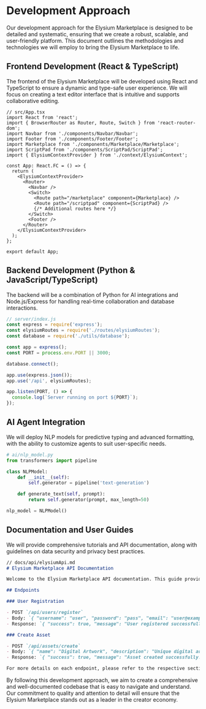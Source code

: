 # Development Approach

Our development approach for the Elysium Marketplace is designed to be detailed and systematic, ensuring that we create a robust, scalable, and user-friendly platform. This document outlines the methodologies and technologies we will employ to bring the Elysium Marketplace to life.

## Frontend Development (React & TypeScript)

The frontend of the Elysium Marketplace will be developed using React and TypeScript to ensure a dynamic and type-safe user experience. We will focus on creating a text editor interface that is intuitive and supports collaborative editing.

```tsx
// src/App.tsx
import React from 'react';
import { BrowserRouter as Router, Route, Switch } from 'react-router-dom';
import Navbar from './components/Navbar/Navbar';
import Footer from './components/Footer/Footer';
import Marketplace from './components/Marketplace/Marketplace';
import ScriptPad from './components/ScriptPad/ScriptPad';
import { ElysiumContextProvider } from './context/ElysiumContext';

const App: React.FC = () => {
  return (
    <ElysiumContextProvider>
      <Router>
        <Navbar />
        <Switch>
          <Route path="/marketplace" component={Marketplace} />
          <Route path="/scriptpad" component={ScriptPad} />
          {/* Additional routes here */}
        </Switch>
        <Footer />
      </Router>
    </ElysiumContextProvider>
  );
};

export default App;
```

## Backend Development (Python & JavaScript/TypeScript)

The backend will be a combination of Python for AI integrations and Node.js/Express for handling real-time collaboration and database interactions.

```javascript
// server/index.js
const express = require('express');
const elysiumRoutes = require('./routes/elysiumRoutes');
const database = require('./utils/database');

const app = express();
const PORT = process.env.PORT || 3000;

database.connect();

app.use(express.json());
app.use('/api', elysiumRoutes);

app.listen(PORT, () => {
  console.log(`Server running on port ${PORT}`);
});
```

## AI Agent Integration

We will deploy NLP models for predictive typing and advanced formatting, with the ability to customize agents to suit user-specific needs.

```python
# ai/nlp_model.py
from transformers import pipeline

class NLPModel:
    def __init__(self):
        self.generator = pipeline('text-generation')

    def generate_text(self, prompt):
        return self.generator(prompt, max_length=50)

nlp_model = NLPModel()
```

## Documentation and User Guides

We will provide comprehensive tutorials and API documentation, along with guidelines on data security and privacy best practices.

```markdown
// docs/api/elysiumApi.md
# Elysium Marketplace API Documentation

Welcome to the Elysium Marketplace API documentation. This guide provides an overview of the API endpoints available for interacting with the Elysium Marketplace, including asset creation, user management, and transaction processing.

## Endpoints

### User Registration

- POST `/api/users/register`
- Body: `{ "username": "user", "password": "pass", "email": "user@example.com" }`
- Response: `{ "success": true, "message": "User registered successfully." }`

### Create Asset

- POST `/api/assets/create`
- Body: `{ "name": "Digital Artwork", "description": "Unique digital art piece.", "creator": "user_id" }`
- Response: `{ "success": true, "message": "Asset created successfully.", "assetId": "asset_id" }`

For more details on each endpoint, please refer to the respective section in this documentation.
```

By following this development approach, we aim to create a comprehensive and well-documented codebase that is easy to navigate and understand. Our commitment to quality and attention to detail will ensure that the Elysium Marketplace stands out as a leader in the creator economy.